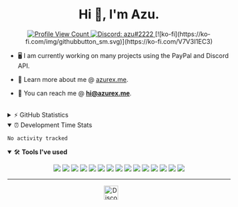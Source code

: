 <h1 align="center">Hi 👋, I'm Azu.</h1>

<p align="center">
  <a href="https://github.com/azurexxxx">
    <img src="https://komarev.com/ghpvc/?username=azurexxxx&style=flat-square&label=Profile%20Views&logo=github" alt="Profile View Count"/>
  </a>
  <a href="https://discord.com/users/892447238427672607">
    <img src="https://img.shields.io/badge/Discord-azu%232222-%237289da?logo=discord&style=flat-square" alt="Discord: azu#2222"/>
  </a>
  [![ko-fi](https://ko-fi.com/img/githubbutton_sm.svg)](https://ko-fi.com/V7V3I1EC3)
</p>

- 🖥 I am currently working on many projects using the PayPal and Discord API.

- 🔨 Learn more about me @ [azurex.me](https://azurex.me). 

- 📨 You can reach me @ **[hi@azurex.me](mailto:hi@azurex.me)**.

<br>

<details>
  <summary>⚡ GitHub Statistics</summary> 
  <img src="https://github-readme-stats.vercel.app/api/top-langs/?username=azurexxxx&layout=compact&theme=tokyonight" />
  <img src="https://github-readme-stats.vercel.app/api?username=azurexxxx&count_private=true&show_icons=true&theme=tokyonight" />
  <img src="https://github-profile-trophy.vercel.app/?username=azurexxxx&theme=dracula" />
</details>


<details open>
  <summary>⏰ Development Time Stats</summary>
<!--START_SECTION:waka-->

```text
No activity tracked
```

<!--END_SECTION:waka-->
</details>

<details open>
<summary>🛠 <b>Tools I've used</b></summary>
<p>

<p align="center">
<img src="https://img.shields.io/badge/Node.JS-black?style=for-the-badge&logo=node" />
<img src="https://img.shields.io/badge/-HTML5-black?style=for-the-badge&logo=HTML5" />
<img src="https://img.shields.io/badge/CSS-black?style=for-the-badge&logo=css3&logoColor=1572B6" />
<img src="https://img.shields.io/badge/Javascript-black?style=for-the-badge&logo=javascript" />
  <img src="https://img.shields.io/badge/Typescript-black?style=for-the-badge&logo=typescript" />
<img src="https://img.shields.io/badge/TailwindCSS-black?style=for-the-badge&logo=Tailwind%20CSS" />
<img src="https://img.shields.io/badge/Font%20Awesome-black?style=for-the-badge&logo=Font%20Awesome" />
<img src="https://img.shields.io/badge/Github-black?style=for-the-badge&logo=Github" />
<img src="https://img.shields.io/badge/Visual%20Studio%20Code-black?style=for-the-badge&logo=visual-studio-code&logoColor=007ACC" />
<img src="https://img.shields.io/badge/NPM-black?style=for-the-badge&logo=npm" />
<img src="https://img.shields.io/badge/MongoDB-black?style=for-the-badge&logo=Mongodb" />
<img src="https://img.shields.io/badge/Photoshop-black?style=for-the-badge&logo=Adobe%20Photoshop" />
<img src="https://img.shields.io/badge/Windows-black?style=for-the-badge&logo=Windows" />
<img src="https://img.shields.io/badge/Arduino-black?style=for-the-badge&logo=Arduino" />
<img src="https://img.shields.io/badge/Discord-black?style=for-the-badge&logo=Discord" />
</p>
</details>

---

<p align="center">
<a href="https://fateslist.xyz" target="_blank"><img alt="Discord" title="Discord" height="32" width="32" src="https://raw.githubusercontent.com/peterthehan/peterthehan/master/assets/discord.svg"></a>&nbsp;&nbsp;&nbsp;&nbsp;&nbsp;&nbsp;&nbsp;&nbsp;&nbsp;
</p>
